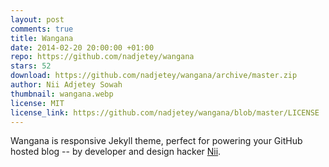 ```yaml
---
layout: post
comments: true
title: Wangana
date: 2014-02-20 20:00:00 +01:00
repo: https://github.com/nadjetey/wangana
stars: 52
download: https://github.com/nadjetey/wangana/archive/master.zip
author: Nii Adjetey Sowah
thumbnail: wangana.webp
license: MIT
license_link: https://github.com/nadjetey/wangana/blob/master/LICENSE
---
```


Wangana is responsive Jekyll theme, perfect for powering your GitHub hosted blog -- by developer and design hacker [Nii](https://twitter.com/_nadjetey).
